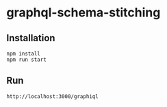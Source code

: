 # graphql-schema-stitching
## Installation
```
npm install
npm run start
```
## Run
```
http://localhost:3000/graphiql
```

